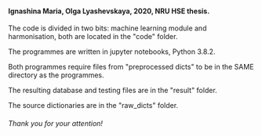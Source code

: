 #### Ignashina Maria, Olga Lyashevskaya, 2020, NRU HSE thesis.
The code is divided in two bits: machine learning module and harmonisation, both are located in the "code" folder.

The programmes are written in jupyter notebooks, Python 3.8.2.

Both programmes require files from "preprocessed dicts" to be in the SAME directory as the programmes.

The resulting database and testing files are in the "result" folder.

The source dictionaries are in the "raw_dicts" folder.

###### Thank you for your attention!
